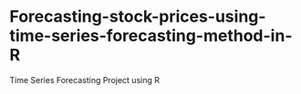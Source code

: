 # Forecasting-stock-prices-using-time-series-forecasting-method-in-R
Time Series Forecasting Project using R
